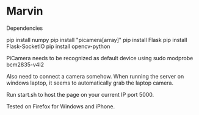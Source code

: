 # Marvin

Dependencies

pip install numpy
pip install "picamera[array]"
pip install Flask
pip install Flask-SocketIO
pip install opencv-python

PiCamera needs to be recognized as default device using
sudo modprobe bcm2835-v4l2


Also need to connect a camera somehow.
When running the server on windows laptop, it seems to automatically grab
the laptop camera.

Run start.sh to host the page on your current IP port 5000.

Tested on Firefox for Windows and iPhone.
